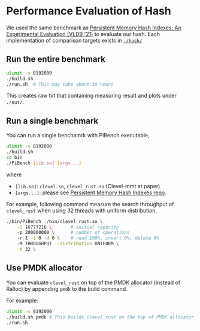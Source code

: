 
# Performance Evaluation of Hash

We used the same benchmark as [Persistent Memory Hash Indexes: An Experimental Evaluation (VLDB '21)](http://vldb.org/pvldb/vol14/p785-chen.pdf) to evaluate our hash. Each implementation of comparison targets exists in [`./hash/`](./hash/)

## Run the entire benchmark

```bash
ulimit -s 8192000
./build.sh
./run.sh  # This may take about 30 hours
```

This creates raw txt that containing measuring result and plots under `./out/`.

## Run a single benchmark

You can run a single benchamrk with PiBench executable,

```bash
ulimit -s 8192000
./build.sh
cd bin
./PiBench [lib.so] [args...]
```

where
- `[lib.so]`: `clevel.so`, `clevel_rust.so` (Clevel-mmt at paper)
- `[args...]`: please see [Persistent Memory Hash Indexes repo](https://github.com/HNUSystemsLab/HashEvaluation#run-with-pibench).

For example, following command measure the search throughput of `clevel_rust` when using 32 threads with uniform distribution.

```bash
./bin/PiBench ./bin/clevel_rust.so \
    -S 16777216 \       # initial capacity
    -p 200000000 \      # number of operations
    -r 1 -i 0 -d 0 \    # read 100%, insert 0%, delete 0%
    -M THROUGHPUT --distribution UNIFORM \
    -t 32 \
```

## Use PMDK allocator

You can evaluate `clevel_rust` on top of the PMDK allocator (instead of Ralloc) by appending `pmdk` to the build command.

For example: 

```bash
ulimit -s 8192000
./build.sh pmdk # This builds clevel_rust on the top of PMDK allocator
./run.sh
```


